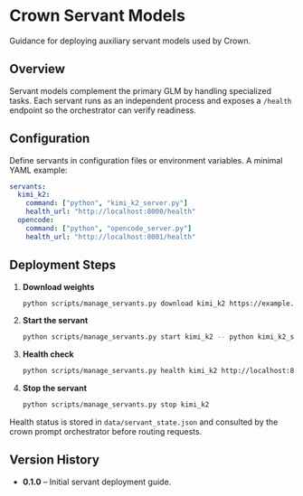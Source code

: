 # Crown Servant Models

Guidance for deploying auxiliary servant models used by Crown.

## Overview
Servant models complement the primary GLM by handling specialized tasks. Each
servant runs as an independent process and exposes a `/health` endpoint so the
orchestrator can verify readiness.

## Configuration
Define servants in configuration files or environment variables. A minimal YAML
example:

```yaml
servants:
  kimi_k2:
    command: ["python", "kimi_k2_server.py"]
    health_url: "http://localhost:8000/health"
  opencode:
    command: ["python", "opencode_server.py"]
    health_url: "http://localhost:8001/health"
```

## Deployment Steps
1. **Download weights**
   ```bash
   python scripts/manage_servants.py download kimi_k2 https://example.com/kimi.bin models/kimi.bin
   ```
2. **Start the servant**
   ```bash
   python scripts/manage_servants.py start kimi_k2 -- python kimi_k2_server.py
   ```
3. **Health check**
   ```bash
   python scripts/manage_servants.py health kimi_k2 http://localhost:8000/health
   ```
4. **Stop the servant**
   ```bash
   python scripts/manage_servants.py stop kimi_k2
   ```

Health status is stored in `data/servant_state.json` and consulted by the crown
prompt orchestrator before routing requests.

## Version History
- **0.1.0** – Initial servant deployment guide.
